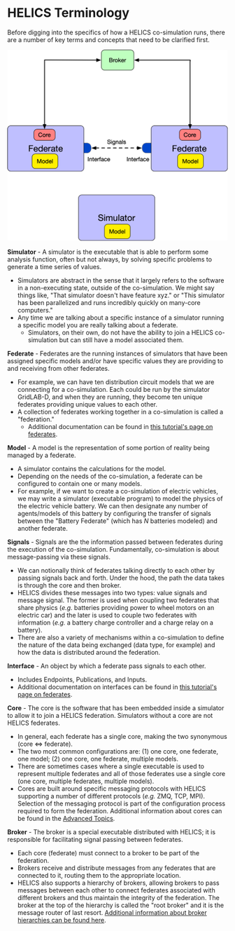 # HELICS Terminology

Before digging into the specifics of how a HELICS co-simulation runs, there are a number of key terms and concepts that need to be clarified first.

![Relational diagram for key HELICS concepts](https://github.com/GMLC-TDC/helics_doc_resources/raw/main/user_guide/HELICS_terminology.png)

**Simulator** - A simulator is the executable that is able to perform some analysis function, often but not always, by solving specific problems to generate a time series of values.

- Simulators are abstract in the sense that it largely refers to the software in a non-executing state, outside of the co-simulation. We might say things like, "That simulator doesn't have feature xyz." or "This simulator has been parallelized and runs incredibly quickly on many-core computers."
- Any time we are talking about a specific instance of a simulator running a specific model you are really talking about a federate.
  - Simulators, on their own, do not have the ability to join a HELICS co-simulation but can still have a model associated them.

**Federate** - Federates are the running instances of simulators that have been assigned specific models and/or have specific values they are providing to and receiving from other federates.

- For example, we can have ten distribution circuit models that we are connecting for a co-simulation. Each could be run by the simulator GridLAB-D, and when they are running, they become ten unique federates providing unique values to each other.
- A collection of federates working together in a co-simulation is called a "federation."
  - Additional documentation can be found in [this tutorial's page on federates](./federates.md).

**Model** - A model is the representation of some portion of reality being managed by a federate.

- A simulator contains the calculations for the model.
- Depending on the needs of the co-simulation, a federate can be configured to contain one or many models.
- For example, if we want to create a co-simulation of electric vehicles, we may write a simulator (executable program) to model the physics of the electric vehicle battery. We can then designate any number of agents/models of this battery by configuring the transfer of signals between the "Battery Federate" (which has _N_ batteries modeled) and another federate.

**Signals** - Signals are the the information passed between federates during the execution of the co-simulation. Fundamentally, co-simulation is about message-passing via these signals.

- We can notionally think of federates talking directly to each other by passing signals back and forth. Under the hood, the path the data takes is through the core and then broker.
- HELICS divides these messages into two types: value signals and message signal. The former is used when coupling two federates that share physics (_e.g._ batteries providing power to wheel motors on an electric car) and the later is used to couple two federates with information (_e.g._ a battery charge controller and a charge relay on a battery).
- There are also a variety of mechanisms within a co-simulation to define the nature of the data being exchanged (data type, for example) and how the data is distributed around the federation.

**Interface** - An object by which a federate pass signals to each other.

- Includes Endpoints, Publications, and Inputs.
- Additional documentation on interfaces can be found in [this tutorial's page on federates](./federates.md).

**Core** - The core is the software that has been embedded inside a simulator to allow it to join a HELICS federation. Simulators without a core are not HELICS federates.

- In general, each federate has a single core, making the two synonymous (core <=> federate).
- The two most common configurations are: (1) one core, one federate, one model; (2) one core, one federate, multiple models.
- There are sometimes cases where a single executable is used to represent multiple federates and all of those federates use a single core (one core, multiple federates, multiple models).
- Cores are built around specific messaging protocols with HELICS supporting a number of different protocols (_e.g._ ZMQ, TCP, MPI). Selection of the messaging protocol is part of the configuration process required to form the federation. Additional information about cores can be found in the [Advanced Topics](../advanced_topics/CoreTypes.md).

**Broker** - The broker is a special executable distributed with HELICS; it is responsible for facilitating signal passing between federates.

- Each core (federate) must connect to a broker to be part of the federation.
- Brokers receive and distribute messages from any federates that are connected to it, routing them to the appropriate location.
- HELICS also supports a hierarchy of brokers, allowing brokers to pass messages between each other to connect federates associated with different brokers and thus maintain the integrity of the federation. The broker at the top of the hierarchy is called the "root broker" and it is the message router of last resort. [Additional information about broker hierarchies can be found here](../advanced_topics/broker_hierarchies.md).
